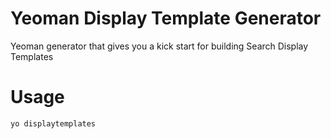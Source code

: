 # Yeoman Display Template Generator
Yeoman generator that gives you a kick start for building Search Display Templates

# Usage
``yo displaytemplates``
